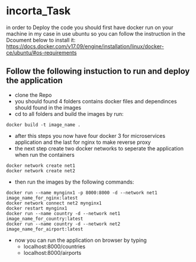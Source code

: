 # incorta_Task
in order to Deploy the code you should first have docker run on your machine 
in my case in use ubuntu so you can follow the instruction in the Dcoument below to install it:
https://docs.docker.com/v17.09/engine/installation/linux/docker-ce/ubuntu/#os-requirements
## Follow the following instuction to run and deploy the application 
 - clone the Repo 
 - you should found 4 folders contains docker files and dependinces should found in the images 
 - cd to all folders and build the images by run: 
 ```
 docker build -t image_name . 
 ```
- after this steps you now have four docker 3 for microservices application and the last for nginx to make reverse proxy 
- the next step create two docker networks to seperate the application when run the containers 
```
docker network create net1
docker network create net2 
```
- then run the images by the following commands:
``` 
docker run --name mynginx1 -p 8000:8000 -d --network net1  image_name_for_nginx:latest   
docker network connect net2 mynginx1 
docker restart mynginx1 
docker run --name country -d --network net1 image_name_for_country:latest 
docker run --name country -d --network net2 image_name_for_airport:latest 
```
- now you can run the application on browser by typing 
   - localhost:8000/countries 
   - localhost:8000/airports 
